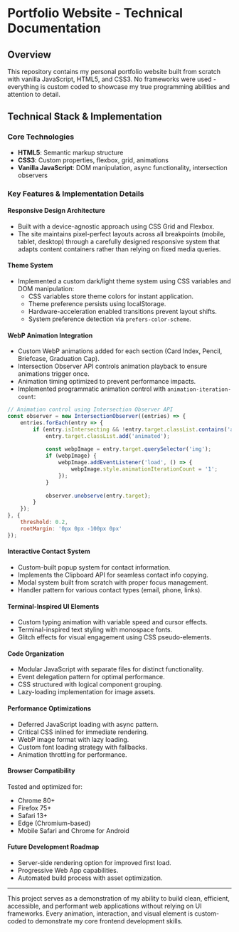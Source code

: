 # Portfolio Website - Technical Documentation

## Overview
This repository contains my personal portfolio website built from scratch with vanilla JavaScript, HTML5, and CSS3. No frameworks were used - everything is custom coded to showcase my true programming abilities and attention to detail.

## Technical Stack & Implementation

### Core Technologies
- **HTML5**: Semantic markup structure
- **CSS3**: Custom properties, flexbox, grid, animations
- **Vanilla JavaScript**: DOM manipulation, async functionality, intersection observers

### Key Features & Implementation Details

#### Responsive Design Architecture
- Built with a device-agnostic approach using CSS Grid and Flexbox.
- The site maintains pixel-perfect layouts across all breakpoints (mobile, tablet, desktop) through a carefully designed responsive system that adapts content containers rather than relying on fixed media queries.

#### Theme System
- Implemented a custom dark/light theme system using CSS variables and DOM manipulation:
  - CSS variables store theme colors for instant application.
  - Theme preference persists using localStorage.
  - Hardware-acceleration enabled transitions prevent layout shifts.
  - System preference detection via `prefers-color-scheme`.

#### WebP Animation Integration
- Custom WebP animations added for each section (Card Index, Pencil, Briefcase, Graduation Cap).
- Intersection Observer API controls animation playback to ensure animations trigger once.
- Animation timing optimized to prevent performance impacts.
- Implemented programmatic animation control with `animation-iteration-count`:

```javascript
// Animation control using Intersection Observer API
const observer = new IntersectionObserver((entries) => {
    entries.forEach(entry => {
        if (entry.isIntersecting && !entry.target.classList.contains('animated')) {
            entry.target.classList.add('animated');
            
            const webpImage = entry.target.querySelector('img');
            if (webpImage) {
                webpImage.addEventListener('load', () => {
                    webpImage.style.animationIterationCount = '1';
                });
            }
            
            observer.unobserve(entry.target);
        }
    });
}, {
    threshold: 0.2,
    rootMargin: '0px 0px -100px 0px'
});
```

#### Interactive Contact System
- Custom-built popup system for contact information.
- Implements the Clipboard API for seamless contact info copying.
- Modal system built from scratch with proper focus management.
- Handler pattern for various contact types (email, phone, links).

#### Terminal-Inspired UI Elements
- Custom typing animation with variable speed and cursor effects.
- Terminal-inspired text styling with monospace fonts.
- Glitch effects for visual engagement using CSS pseudo-elements.

#### Code Organization
- Modular JavaScript with separate files for distinct functionality.
- Event delegation pattern for optimal performance.
- CSS structured with logical component grouping.
- Lazy-loading implementation for image assets.

#### Performance Optimizations
- Deferred JavaScript loading with async pattern.
- Critical CSS inlined for immediate rendering.
- WebP image format with lazy loading.
- Custom font loading strategy with fallbacks.
- Animation throttling for performance.

#### Browser Compatibility
Tested and optimized for:
- Chrome 80+
- Firefox 75+
- Safari 13+
- Edge (Chromium-based)
- Mobile Safari and Chrome for Android

#### Future Development Roadmap
- Server-side rendering option for improved first load.
- Progressive Web App capabilities.
- Automated build process with asset optimization.

---

This project serves as a demonstration of my ability to build clean, efficient, accessible, and performant web applications without relying on UI frameworks. Every animation, interaction, and visual element is custom-coded to demonstrate my core frontend development skills.
